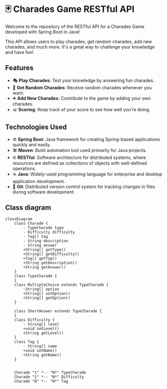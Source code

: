 # 🃏 Charades Game RESTful API 

Welcome to the repository of the RESTful API for a Charades Game developed with Spring Boot in Java!

This API allows users to play charades, get random charades, add new charades, and much more. It's a great way to challenge your knowledge and have fun!

## Features

- 🎭 **Play Charades**: Test your knowledge by answering fun charades.
- 🎲 **Get Random Charades**: Receive random charades whenever you want.
- ➕ **Add New Charades**: Contribute to the game by adding your own charades.
- 📊 **Scoring**: Keep track of your score to see how well you're doing.

## Technologies Used

- ⚙️ **Spring Boot**: Java framework for creating Spring-based applications quickly and easily.
- 🛠️ **Maven**: Build automation tool used primarily for Java projects.
- 🌐 **RESTful**: Software architecture for distributed systems, where resources are defined as collections of objects with well-defined operations.
- ☕ **Java**: Widely-used programming language for enterprise and desktop application development.
- 📝 **Git**: Distributed version control system for tracking changes in files during software development.

## Class diagram 

```mermaid
classDiagram
    class Charade {
        - TypeCharade type
        - Difficulty difficulty
        - Tag[] tag
        - String description
        - String answer
        +String[] getType()
        +String[] getDifficulty()
        +Tag[] getTag()
        +String getDescription()
        +String getAnswer()
    }
    class TypeCharade {
    }
    class MultipleChoice extends TypeCharade {
        -String[] option
        +String[] setOption()
        +String[] getOption()
    }

    class ShortAnswer extends TypeCharade {
    }
    class Difficulty {
        - String[] level
        +void setLevel()
        +String getLevel()
    }
    class Tag {
        - String[] name
        +void setName()
        +String getName()
    }
    

    Charade "1" *-- "N*" TypeCharade
    Charade "1" *-- "N*" Difficulty
    Charade "N" *-- "N*" Tag
```
